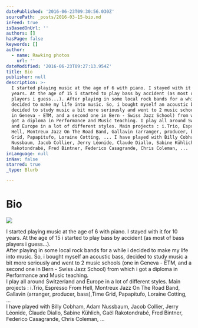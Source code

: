```yaml
---
datePublished: '2016-06-23T09:30:56.030Z'
sourcePath: _posts/2016-03-15-bio.md
inFeed: true
isBasedOnUrl: ''
authors: []
hasPage: false
keywords: []
author:
  - name: Rawking photos
    url: ''
dateModified: '2016-06-23T09:27:13.954Z'
title: Bio
publisher: null
description: >-
  I started playing music at the age of 6 with piano. I stayed with it for 10
  years. At the age of 15 i started to play bass by accident (as most of bass
  players i guess...). After playing in some local rock bands for a while i
  decided to make my life into music. So, i bought myself an acoustic bass,
  decided to study music a bit more seriously and went to 2 music schools (one
  in Geneva - ETM, and a second one in Bern - Swiss Jazz School) from which i
  got a diploma in Performance and Music teaching. I play all around Switzerland
  and Europe in a lot of different styles. Main projects : i.Trio, Espresso From
  Hell, Montreux Jazz On The Road Band, Gallavin (arranger, producer, bass),Time
  Grid, Papapitufo, Loraine Cotting, ... I have played with Billy Cobham, Adam
  Nussbaum, Jacob Collier, Jerry Léonide, Claude Diallo, Sabine Kühlich, Gaël
  Rakotondrabé, Fred Bintner, Federico Casagrande, Chris Coleman, ...
inLanguage: null
inNav: false
starred: true
_type: Blurb

---
```

# Bio
![](https://s3-us-west-2.amazonaws.com/the-grid-img/p/c352ae3cba6ec9a9881c53bcb62d85ccf09f124a.jpg)

I started playing music at the age of 6 with piano. I stayed with it for 10 years. At the age of 15 i started to play bass by accident (as most of bass players i guess...).  
After playing in some local rock bands for a while i decided to make my life into music. So, i bought myself an acoustic bass, decided to study music a bit more seriously and went to 2 music schools (one in Geneva - ETM, and a second one in Bern - Swiss Jazz School) from which i got a diploma in Performance and Music teaching.  
I play all around Switzerland and Europe in a lot of different styles. Main projects : i.Trio, Espresso From Hell, Montreux Jazz On The Road Band, Gallavin (arranger, producer, bass),Time Grid, Papapitufo, Loraine Cotting, ...  
I have played with Billy Cobham, Adam Nussbaum, Jacob Collier, Jerry Léonide, Claude Diallo, Sabine Kühlich, Gaël Rakotondrabé, Fred Bintner, Federico Casagrande, Chris Coleman, ...